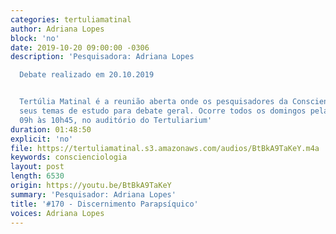 ```yaml
---
categories: tertuliamatinal
author: Adriana Lopes
block: 'no'
date: 2019-10-20 09:00:00 -0306
description: 'Pesquisadora: Adriana Lopes

  Debate realizado em 20.10.2019


  Tertúlia Matinal é a reunião aberta onde os pesquisadores da Conscienciologia apresentam
  seus temas de estudo para debate geral. Ocorre todos os domingos pela manhã, das
  09h às 10h45, no auditório do Tertuliarium'
duration: 01:48:50
explicit: 'no'
file: https://tertuliamatinal.s3.amazonaws.com/audios/BtBkA9TaKeY.m4a
keywords: conscienciologia
layout: post
length: 6530
origin: https://youtu.be/BtBkA9TaKeY
summary: 'Pesquisador: Adriana Lopes'
title: '#170 - Discernimento Parapsíquico'
voices: Adriana Lopes
---
```

